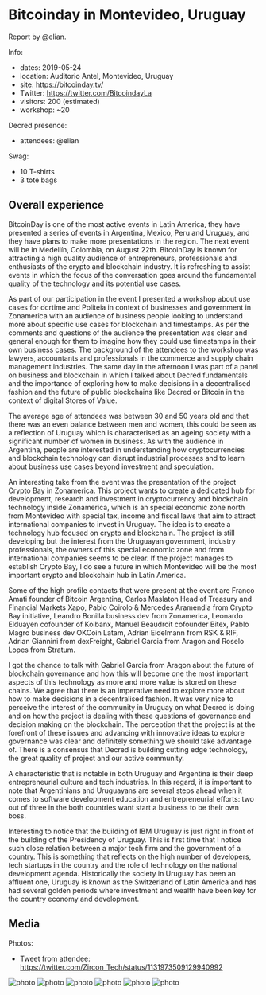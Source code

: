 # Bitcoinday in Montevideo, Uruguay

Report by @elian.

Info:

* dates: 2019-05-24
* location: Auditorio Antel, Montevideo, Uruguay
* site: https://bitcoinday.tv/
* Twitter: https://twitter.com/BitcoindayLa
* visitors: 200 (estimated)
* workshop: ~20

Decred presence:

* attendees: @elian

Swag:

* 10 T-shirts
* 3 tote bags

## Overall experience

BitcoinDay is one of the most active events in Latin America, they have presented a series of events in Argentina, Mexico, Peru and Uruguay, and they have plans to make more presentations in the region. The next event will be in Medellín, Colombia, on August 22th. BitcoinDay is known for attracting a high quality audience of entrepreneurs, professionals and enthusiasts of the crypto and blockchain industry. It is refreshing to assist events in which the focus of the conversation goes around the fundamental quality of the technology and its potential use cases.

As part of our participation in the event I presented a workshop about use cases for dcrtime and Politeia in context of businesses and government in Zonamerica with an audience of business people looking to understand more about specific use cases for blockchain and timestamps. As per the comments and questions of the audience the presentation was clear and general enough for them to imagine how they could use timestamps in their own business cases. The background of the attendees to the workshop was lawyers, accountants and professionals in the commerce and supply chain management industries. The same day in the afternoon I was part of a panel on business and blockchain in which I talked about Decred fundamentals and the importance of exploring how to make decisions in a decentralised fashion and the future of public blockchains like Decred or Bitcoin in the context of digital Stores of Value.

The average age of attendees was between 30 and 50 years old and that there was an even balance between men and women, this could be seen as a reflection of Uruguay which is characterised as an ageing society with a significant number of women in business. As with the audience in Argentina, people are interested in understanding how cryptocurrencies and blockchain technology can disrupt industrial processes and to learn about business use cases beyond investment and speculation.

An interesting take from the event was the presentation of the project Crypto Bay in Zonamerica. This project wants to create a dedicated hub for development, research and investment in cryptocurrency and blockchain technology inside Zonamerica, which is an special economic zone north from Montevideo with special tax, income and fiscal laws that aim to attract international companies to invest in Uruguay. The idea is to create a technology hub focused on crypto and blockchain. The project is still developing but the interest from the Uruguayan government, industry professionals, the owners of this special economic zone and from international companies seems to be clear. If the project manages to establish Crypto Bay, I do see a future in which Montevideo will be the most important crypto and blockchain hub in Latin America.

Some of the high profile contacts that were present at the event are Franco Amati founder of Bitcoin Argentina, Carlos Maslaton Head of Treasury and Financial Markets Xapo, Pablo Coirolo & Mercedes Aramendia from Crypto Bay initiative, Leandro Bonilla business dev from Zonamerica, Leonardo Elduayen cofounder of Koibanx, Manuel Beaudroit cofounder Bitex, Pablo Magro business dev OKCoin Latam, Adrian Eidelmann from RSK & RIF, Adrian Giannini from dexFreight, Gabriel Garcia from Aragon and Roselo Lopes from Stratum.

I got the chance to talk with Gabriel Garcia from Aragon about the future of blockchain governance and how this will become one the most important aspects of this technology as more and more value is stored on these chains. We agree that there is an imperative need to explore more about how to make decisions in a decentralised fashion. It was very nice to perceive the interest of the community in Uruguay on what Decred is doing and on how the project is dealing with these questions of governance and decision making on the blockchain. The perception that the project is at the forefront of these issues and advancing with innovative ideas to explore governance was clear and definitely something we should take advantage of. There is a consensus that Decred is building cutting edge technology, the great quality of project and our active community.

A characteristic that is notable in both Uruguay and Argentina is their deep entrepreneurial culture and tech industries. In this regard, it is important to note that Argentinians and Uruguayans are several steps ahead when it comes to software development education and entrepreneurial efforts: two out of three in the both countries want start a business to be their own boss.

Interesting to notice that the building of IBM Uruguay is just right in front of the building of the Presidency of Uruguay. This is first time that I notice such close relation between a major tech firm and the government of a country. This is something that reflects on the high number of developers, tech startups in the country and the role of technology on the national development agenda. Historically the society in Uruguay has been an affluent one, Uruguay is known as the Switzerland of Latin America and has had several golden periods where investment and wealth have been key for the country economy and development.

## Media

Photos:

* Tweet from attendee: https://twitter.com/Zircon_Tech/status/1131973509129940992

![photo](https://user-images.githubusercontent.com/26446555/58664327-6fc40e80-82fc-11e9-961c-06a7e94d57f3.jpg)
![photo](https://user-images.githubusercontent.com/26446555/58664329-6fc40e80-82fc-11e9-9c25-c4c23bf5c932.jpg)
![photo](https://user-images.githubusercontent.com/26446555/58664331-705ca500-82fc-11e9-9856-5f8dc1db2280.jpg)
![photo](https://user-images.githubusercontent.com/26446555/58664332-705ca500-82fc-11e9-9a76-a0a4c3c14718.jpg)
![photo](https://user-images.githubusercontent.com/26446555/58664333-705ca500-82fc-11e9-99a4-4cf03de8c5ae.jpg)
![photo](https://user-images.githubusercontent.com/26446555/58664335-70f53b80-82fc-11e9-9f7c-15337e3550fc.jpg)
